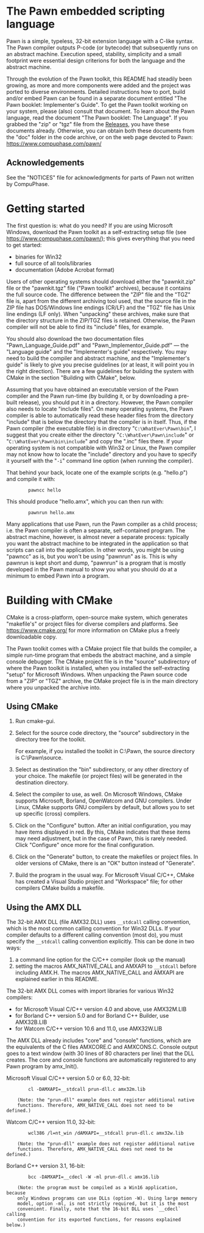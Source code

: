 # The Pawn embedded scripting language

Pawn is a simple, typeless, 32-bit extension language with a C-like syntax.
The Pawn compiler outputs P-code (or bytecode) that subsequently runs on an
abstract machine. Execution speed, stability, simplicity and a small footprint
were essential design criterions for both the language and the abstract
machine.

Through the evolution of the Pawn toolkit, this README had steadily been
growing, as more and more components were added and the project was ported
to diverse environments. Detailed instructions how to port, build and/or
embed Pawn can be found in a separate document entitled "The Pawn booklet:
Implementer's Guide". To get the Pawn toolkit working on your system, please
(also) consult that document. To learn about the Pawn language, read the
document "The Pawn booklet: The Language". If you grabbed the "zip" or "tgz" 
file from the [Releases](https://github.com/compuphase/pawn/releases), you
have these documents already. Otherwise, you can obtain both these documents
from the "doc" folder in the code archive, or on the web page devoted to Pawn:
https://www.compuphase.com/pawn/

## Acknowledgements
See the "NOTICES" file for acknowledgments for parts of Pawn not written by
CompuPhase.


# Getting started
The first question is: what do you need? If you are using Microsoft Windows,
download the Pawn toolkit as a self-extracting setup file (see https://www.compuphase.com/pawn/); 
this gives everything that you need to get started:
*  binaries for Win32
*  full source of all tools/libraries
*  documentation (Adobe Acrobat format)

Users of other operating systems should download either the "pawnkit.zip"
file or the "pawnkit.tgz" file ("Pawn toolkit" archives), because it
contains the full source code. The difference between the "ZIP" file and the
"TGZ" file is, apart from the different archiving tool used, that the source
file in the ZIP file has DOS/Windows line endings (CR/LF) and the "TGZ" file
has Unix line endings (LF only). When "unpacking" these archives, make sure
that the directory structure in the ZIP/TGZ files is retained. Otherwise, the
Pawn compiler will not be able to find its "include" files, for example.

You should also download the two documentation files "Pawn_Language_Guide.pdf" and
"Pawn_Implementor_Guide.pdf" &mdash; the "Language guide" and the "Implementer's guide"
respectively. You may need to build the compiler and abstract machine, and
the "Implementer's guide" is likely to give you precise guidelines (or at
least, it will point you in the right direction). There are a few guidelines
for building the system with CMake in the section "Building with CMake", below.

Assuming that you have obtained an executable version of the Pawn compiler 
and the Pawn run-time (by building it, or by downloading a pre-built release),
you should put it in a directory. However, the Pawn compiler also needs to locate 
"include files". On many operating systems, the Pawn compiler is able to automatically
read these header files from the directory "include" that is below the directory
that the compiler is in itself. Thus, if the Pawn compiler (the executable file) is 
in directory "`C:\WhatEver\Pawn\bin`", I suggest that you create either the directory
"`C:\WhatEver\Pawn\include`" or "`C:\WhatEver\Pawn\bin\include`" and copy the
".inc" files there. If your operating system is not compatible with Win32 or
Linux, the Pawn compiler may not know how to locate the "include" directory
and you have to specify it yourself with the "`-i`" command line option (when
running the compiler).

That behind your back, locate one of the example scripts (e.g. "hello.p") and
compile it with:
```
        pawncc hello
```
This should produce "hello.amx", which you can then run with:
```
        pawnrun hello.amx
```
Many applications that use Pawn, run the Pawn compiler as a child process;
i.e. the Pawn compiler is often a separate, self-contained program. The
abstract machine, however, is almost never a separate process: typically you
want the abstract machine to be integrated in the application so that scripts
can call into the application. In other words, you might be using "pawncc" as
is, but you won't be using "pawnrun" as is. This is why pawnrun is kept short
and dump, "pawnrun" is a program that is mostly developed in the Pawn manual to
show you what you should do at a minimum to embed Pawn into a program.


# Building with CMake
CMake is a cross-platform, open-source make system, which generates "makefile's"
or project files for diverse compilers and platforms. See https://www.cmake.org/
for more information on CMake plus a freely downloadable copy.

The Pawn toolkit comes with a CMake project file that builds the compiler, a
simple run-time program that embeds the abstract machine, and a simple console
debugger. The CMake project file is in the "source" subdirectory of where the
Pawn toolkit is installed, when you installed the self-extracting "setup" for
Microsoft Windows. When unpacking the Pawn source code from a "ZIP" or "TGZ"
archive, the CMake project file is in the main directory where you unpacked
the archive into.

## Using CMake
1. Run cmake-gui.

2. Select for the source code directory, the "source" subdirectory in the
   directory tree for the toolkit.

   For example, if you installed the toolkit in C:\Pawn, the source directory
   is C:\Pawn\source.

3. Select as destination the "bin" subdirectory, or any other directory of your
   choice. The makefile (or project files) will be generated in the destination
   directory.

4. Select the compiler to use, as well. On Microsoft Windows, CMake supports
   Microsoft, Borland, OpenWatcom and GNU compilers. Under Linux, CMake supports
   GNU compilers by default, but allows you to set up specific (cross) compilers.

5. Click on the "Configure" button. After an initial configuration, you may
   have items displayed in red.  By this, CMake indicates that these items
   may need adjustment, but in the case of Pawn, this is rarely needed. Click
   "Configure" once more for the final configuration.

6. Click on the "Generate" button, to create the makefiles or project files.
   In older versions of CMake, there is an "OK" button instead of "Generate".

7. Build the program in the usual way. For Microsoft Visual C/C++, CMake has
   created a Visual Studio project and "Workspace" file; for other compilers
   CMake builds a makefile.


## Using the AMX DLL
The 32-bit AMX DLL (file AMX32.DLL) uses `__stdcall` calling convention, which
is the most common calling convention for Win32 DLLs. If your compiler defaults
to a different calling convention (most do), you must specify the `__stdcall`
calling convention explicitly. This can be done in two ways:
1. a command line option for the C/C++ compiler (look up the manual)
2. setting the macros AMX_NATIVE_CALL and AMXAPI to `__stdcall` before including
   AMX.H. The macros AMX_NATIVE_CALL and AMXAPI are explained earlier in this
   README.

The 32-bit AMX DLL comes with import libraries for various Win32 compilers:
*  for Microsoft Visual C/C++ version 4.0 and above, use AMX32M.LIB
*  for Borland C++ version 5.0 and for Borland C++ Builder, use AMX32B.LIB
*  for Watcom C/C++ version 10.6 and 11.0, use AMX32W.LIB

The AMX DLL already includes "core" and "console" functions, which are the
equivalents of the C files AMXCORE.C and AMXCONS.C. Console output goes to a
text window (with 30 lines of 80 characters per line) that the DLL creates.
The core and console functions are automatically registered to any Pawn
program by amx_Init().

   Microsoft Visual C/C++ version 5.0 or 6.0, 32-bit:
```
        cl -DAMXAPI=__stdcall prun-dll.c amx32m.lib
```
        (Note: the "prun-dll" example does not register additional native
        functions. Therefore, AMX_NATIVE_CALL does not need to be defined.)

   Watcom C/C++ version 11.0, 32-bit:
```
        wcl386 /l=nt_win /dAMXAPI=__stdcall prun-dll.c amx32w.lib
```
        (Note: the "prun-dll" example does not register additional native
        functions. Therefore, AMX_NATIVE_CALL does not need to be defined.)

   Borland C++ version 3.1, 16-bit:
```
        bcc -DAMXAPI=__cdecl -W -ml prun-dll.c amx16.lib
```
        (Note: the program must be compiled as a Win16 application, because
        only Windows programs can use DLLs (option -W). Using large memory
        model, option -ml, is not strictly required, but it is the most
        convenient. Finally, note that the 16-bit DLL uses `__cdecl` calling
        convention for its exported functions, for reasons explained below.)


